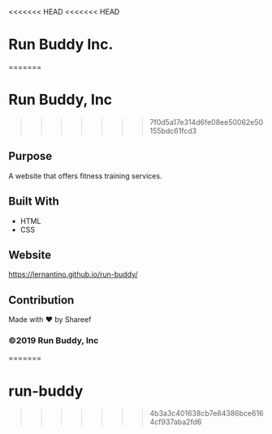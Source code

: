 <<<<<<< HEAD
<<<<<<< HEAD
# Run Buddy Inc.
=======
# Run Buddy, Inc
>>>>>>> 7f0d5a17e314d6fe08ee50062e50155bdc61fcd3

## Purpose
A website that offers fitness training services. 

## Built With
* HTML
* CSS

## Website
https://lernantino.github.io/run-buddy/

## Contribution
Made with ❤️ by Shareef

### ©️2019 Run Buddy, Inc 
=======
# run-buddy
>>>>>>> 4b3a3c401638cb7e84386bce6164cf937aba2fd6
